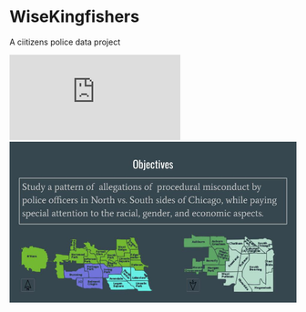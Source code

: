 # WiseKingfishers
A ciitizens police data project 

![](https://github.com/ShaliniR8/WiseKingfishers/blob/master/WiseKingfishers_ProjectPres.pdf?raw=true)
![](https://github.com/ShaliniR8/WiseKingfishers/blob/master/WiseKingfishers_ProjectPres.jpg?raw=true)
